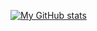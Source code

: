 


[![My GitHub stats](https://github-readme-stats.vercel.app/api?username=kitarikes&theme=jolly&show_icons=true&count_private=true)](https://github.com/kitarikes/github-readme-stats)


<!--j
**kitarikes/kitarikes** is a ✨ _special_ ✨ repository because its `README.md` (this file) appears on your GitHub profile.

Here are some ideas to get you started:

- 🔭 I’m currently working on ...
- 🌱 I’m currently learning ..
- 👯 I’m looking to collaborate on ..
- 🤔 I’m looking for help with ..
- 💬 Ask me about ...
- 📫 How to reach me: ...
- 😄 Pronouns: ...
- ⚡ Fun fact: ...
 
gitkitarikes
git23-kita
でアカウント変更！

ホスト名
- kitarikes
- 23-kita


git@以下をホスト名にかえる。
git clone git@23-kita:xxxx.git

-->
